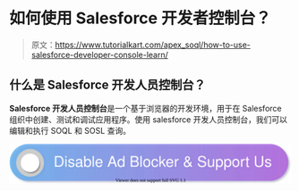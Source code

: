 # 如何使用 Salesforce 开发者控制台？

> 原文：<https://www.tutorialkart.com/apex_soql/how-to-use-salesforce-developer-console-learn/>

## 什么是 Salesforce 开发人员控制台？

**Salesforce 开发人员控制台**是一个基于浏览器的开发环境，用于在 Salesforce 组织中创建、测试和调试应用程序。使用 salesforce 开发人员控制台，我们可以编辑和执行 SOQL 和 SOSL 查询。

[![](img/925da31b32d6bc3827932f6c8afb11bb.png)](https://www.tutorialkart.com/)